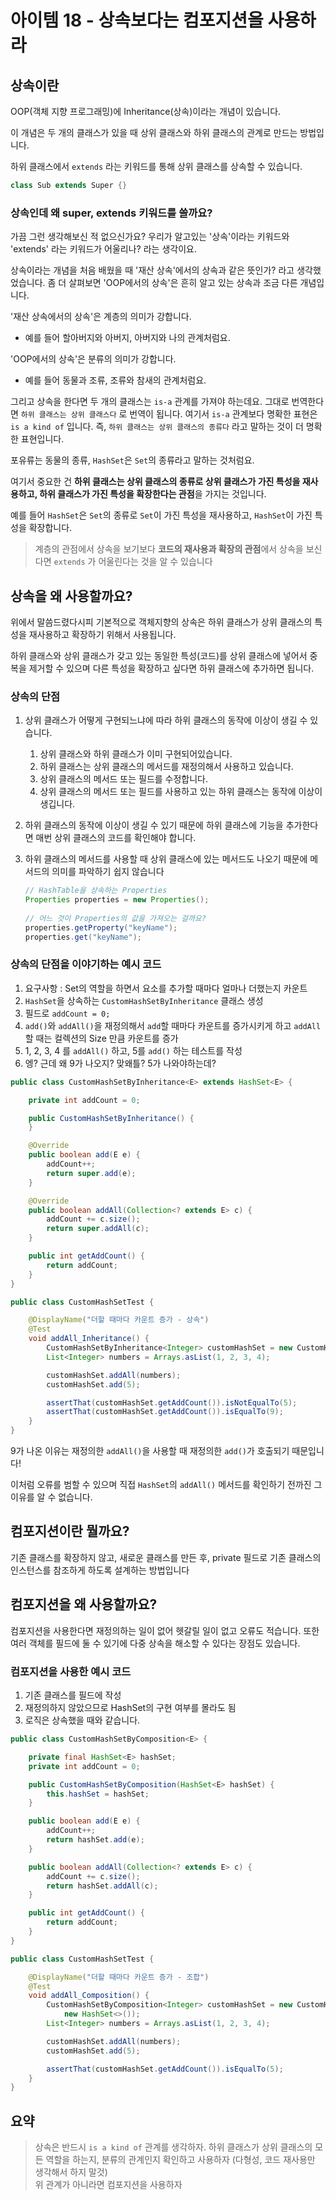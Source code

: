 # 아이템 18 - 상속보다는 컴포지션을 사용하라

## 상속이란

OOP(객체 지향 프로그래밍)에 Inheritance(상속)이라는 개념이 있습니다.

이 개념은 두 개의 클래스가 있을 때 상위 클래스와 하위 클래스의 관계로 만드는 방법입니다.

하위 클래스에서 `extends` 라는 키워드를 통해 상위 클래스를 상속할 수 있습니다.

```java
class Sub extends Super {}
```

### 상속인데 왜 super, extends 키워드를 쓸까요?

가끔 그런 생각해보신 적 없으신가요? 우리가 알고있는 '상속'이라는 키워드와 'extends' 라는 키워드가 어울리나? 라는 생각이요.

상속이라는 개념을 처음 배웠을 때 '재산 상속'에서의 상속과 같은 뜻인가? 라고 생각했었습니다. 좀 더 살펴보면 'OOP에서의 상속'은 흔히 알고 있는 상속과 조금 다른 개념입니다.

'재산 상속에서의 상속'은 계층의 의미가 강합니다.

- 예를 들어 할아버지와 아버지, 아버지와 나의 관계처럼요.

'OOP에서의 상속'은 분류의 의미가 강합니다.

- 예를 들어 동물과 조류, 조류와 참새의 관계처럼요.

그리고 상속을 한다면 두 개의 클래스는 `is-a` 관계를 가져야 하는데요. 그대로 번역한다면 `하위 클래스는 상위 클래스다` 로 번역이 됩니다. 여기서 `is-a` 관계보다 명확한 표현은 `is a kind of` 입니다. 즉, `하위 클래스는 상위 클래스의 종류다` 라고 말하는 것이 더 명확한 표현입니다.

포유류는 동물의 종류, `HashSet`은 `Set`의 종류라고 말하는 것처럼요.

여기서 중요한 건 **하위 클래스는 상위 클래스의 종류로 상위 클래스가 가진 특성을 재사용하고, 하위 클래스가 가진 특성을 확장한다는 관점**을 가지는 것입니다.

예를 들어 `HashSet`은 `Set`의 종류로 `Set`이 가진 특성을 재사용하고, `HashSet`이 가진 특성을 확장합니다.

> 계층의 관점에서 상속을 보기보다 **코드의 재사용과 확장의 관점**에서 상속을 보신다면 `extends` 가 어울린다는 것을 알 수 있습니다

## 상속을 왜 사용할까요?

위에서 말씀드렸다시피 기본적으로 객체지향의 상속은 하위 클래스가 상위 클래스의 특성을 재사용하고 확장하기 위해서 사용됩니다.

하위 클래스와 상위 클래스가 갖고 있는 동일한 특성(코드)를 상위 클래스에 넣어서 중복을 제거할 수 있으며 다른 특성을 확장하고 싶다면 하위 클래스에 추가하면 됩니다.

### 상속의 단점

1. 상위 클래스가 어떻게 구현되느냐에 따라 하위 클래스의 동작에 이상이 생길 수 있습니다.
    1. 상위 클래스와 하위 클래스가 이미 구현되어있습니다.
    2. 하위 클래스는 상위 클래스의 메서드를 재정의해서 사용하고 있습니다.
    3. 상위 클래스의 메서드 또는 필드를 수정합니다.
    4. 상위 클래스의 메서드 또는 필드를 사용하고 있는 하위 클래스는 동작에 이상이 생깁니다.
2. 하위 클래스의 동작에 이상이 생길 수 있기 때문에 하위 클래스에 기능을 추가한다면 매번 상위 클래스의 코드를 확인해야 합니다.
3. 하위 클래스의 메서드를 사용할 때 상위 클래스에 있는 메서드도 나오기 때문에 메서드의 의미를 파악하기 쉽지 않습니다

    ```java
    // HashTable을 상속하는 Properties
    Properties properties = new Properties();
      
    // 어느 것이 Properties의 값을 가져오는 걸까요?
    properties.getProperty("keyName");
    properties.get("keyName");
    ```

### 상속의 단점을 이야기하는 예시 코드

1. 요구사항 : Set의 역할을 하면서 요소를 추가할 때마다 얼마나 더했는지 카운트
2. `HashSet`을 상속하는 `CustomHashSetByInheritance` 클래스 생성
3. 필드로 `addCount = 0;`
4. `add()`와 `addAll()`을 재정의해서 `add`할 때마다 카운트를 증가시키게 하고 `addAll`할 때는 컬렉션의 Size 만큼 카운트를 증가
5. 1, 2, 3, 4 를 `addAll()` 하고, 5를 `add()` 하는 테스트를 작성
6. 엥? 근데 왜 9가 나오지? 맞왜틀? 5가 나와야하는데?

```java
public class CustomHashSetByInheritance<E> extends HashSet<E> {

    private int addCount = 0;

    public CustomHashSetByInheritance() {
    }

    @Override
    public boolean add(E e) {
        addCount++;
        return super.add(e);
    }

    @Override
    public boolean addAll(Collection<? extends E> c) {
        addCount += c.size();
        return super.addAll(c);
    }

    public int getAddCount() {
        return addCount;
    }
}

public class CustomHashSetTest {

    @DisplayName("더할 때마다 카운트 증가 - 상속")
    @Test
    void addAll_Inheritance() {
        CustomHashSetByInheritance<Integer> customHashSet = new CustomHashSetByInheritance<>();
        List<Integer> numbers = Arrays.asList(1, 2, 3, 4);

        customHashSet.addAll(numbers);
        customHashSet.add(5);

        assertThat(customHashSet.getAddCount()).isNotEqualTo(5);
        assertThat(customHashSet.getAddCount()).isEqualTo(9);
    }
}
```

9가 나온 이유는 재정의한 `addAll()`을 사용할 때 재정의한 `add()`가 호출되기 때문입니다!

이처럼 오류를 범할 수 있으며 직접 `HashSet`의 `addAll()` 메서드를 확인하기 전까진 그 이유를 알 수 없습니다.

## 컴포지션이란 뭘까요?

기존 클래스를 확장하지 않고, 새로운 클래스를 만든 후, private 필드로 기존 클래스의 인스턴스를 참조하게 하도록 설계하는 방법입니다

## 컴포지션을 왜 사용할까요?

컴포지션을 사용한다면 재정의하는 일이 없어 헷갈릴 일이 없고 오류도 적습니다. 또한 여러 객체를 필드에 둘 수 있기에 다중 상속을 해소할 수 있다는 장점도 있습니다.

### 컴포지션을 사용한 예시 코드

1. 기존 클래스를 필드에 작성
2. 재정의하지 않았으므로 HashSet의 구현 여부를 몰라도 됨
3. 로직은 상속했을 때와 같습니다.

```java
public class CustomHashSetByComposition<E> {

    private final HashSet<E> hashSet;
    private int addCount = 0;

    public CustomHashSetByComposition(HashSet<E> hashSet) {
        this.hashSet = hashSet;
    }

    public boolean add(E e) {
        addCount++;
        return hashSet.add(e);
    }

    public boolean addAll(Collection<? extends E> c) {
        addCount += c.size();
        return hashSet.addAll(c);
    }

    public int getAddCount() {
        return addCount;
    }
}

public class CustomHashSetTest {

    @DisplayName("더할 때마다 카운트 증가 - 조합")
    @Test
    void addAll_Composition() {
        CustomHashSetByComposition<Integer> customHashSet = new CustomHashSetByComposition<>(
            new HashSet<>());
        List<Integer> numbers = Arrays.asList(1, 2, 3, 4);

        customHashSet.addAll(numbers);
        customHashSet.add(5);

        assertThat(customHashSet.getAddCount()).isEqualTo(5);
    }
}
```

## 요약

> 상속은 반드시 `is a kind of` 관계를 생각하자. 하위 클래스가 상위 클래스의 모든 역할을 하는지, 분류의 관계인지 확인하고 사용하자 (다형성, 코드 재사용만 생각해서 하지 말것)  
위 관계가 아니라면 컴포지션을 사용하자

